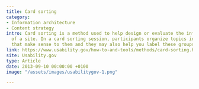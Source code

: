 ```yaml
---
title: Card sorting
category:
- Information architecture
- Content strategy
intro: Card sorting is a method used to help design or evaluate the information architecture
  of a site. In a card sorting session, participants organize topics into categories
  that make sense to them and they may also help you label these groups.
link: https://www.usability.gov/how-to-and-tools/methods/card-sorting.html
site: Usability.gov
type: Article
date: 2013-09-10 00:00:00 +0100
image: "/assets/images/usabilitygov-1.png"

---
```

